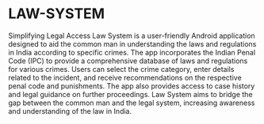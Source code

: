 # LAW-SYSTEM
Simplifying Legal Access
Law System is a user-friendly Android application designed to aid the common man in understanding the laws and regulations in India according to specific crimes. The app incorporates the Indian Penal Code (IPC) to provide a comprehensive database of laws and regulations for various crimes. Users can select the crime category, enter details related to the incident, and receive recommendations on the respective penal code and punishments. The app also provides access to case history and legal guidance on further proceedings. Law System aims to bridge the gap between the common man and the legal system, increasing awareness and understanding of the law in India.
